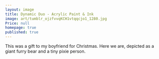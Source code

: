 ```yaml
---
layout: image
title: Dynamic Duo - Acrylic Paint & Ink
image: art/tumblr_ojzfvvqKCH1vtqqcjo1_1280.jpg
Price: null
homepage: true
published: true
---
```

This was a gift to my boyfriend for Christmas. Here we are, depicted as a giant furry bear and a tiny pixie person. 